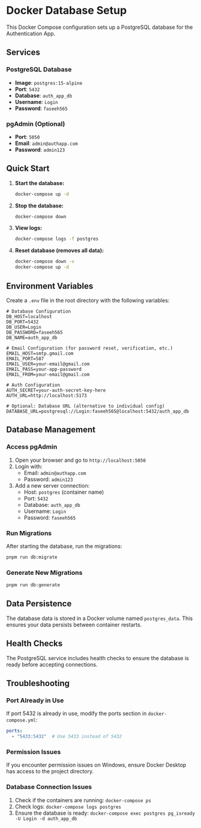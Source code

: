 # Docker Database Setup

This Docker Compose configuration sets up a PostgreSQL database for the Authentication App.

## Services

### PostgreSQL Database
- **Image**: `postgres:15-alpine`
- **Port**: `5432`
- **Database**: `auth_app_db`
- **Username**: `Login`
- **Password**: `faseeh565`

### pgAdmin (Optional)
- **Port**: `5050`
- **Email**: `admin@authapp.com`
- **Password**: `admin123`

## Quick Start

1. **Start the database:**
   ```bash
   docker-compose up -d
   ```

2. **Stop the database:**
   ```bash
   docker-compose down
   ```

3. **View logs:**
   ```bash
   docker-compose logs -f postgres
   ```

4. **Reset database (removes all data):**
   ```bash
   docker-compose down -v
   docker-compose up -d
   ```

## Environment Variables

Create a `.env` file in the root directory with the following variables:

```env
# Database Configuration
DB_HOST=localhost
DB_PORT=5432
DB_USER=Login
DB_PASSWORD=faseeh565
DB_NAME=auth_app_db

# Email Configuration (for password reset, verification, etc.)
EMAIL_HOST=smtp.gmail.com
EMAIL_PORT=587
EMAIL_USER=your-email@gmail.com
EMAIL_PASS=your-app-password
EMAIL_FROM=your-email@gmail.com

# Auth Configuration
AUTH_SECRET=your-auth-secret-key-here
AUTH_URL=http://localhost:5173

# Optional: Database URL (alternative to individual config)
DATABASE_URL=postgresql://Login:faseeh565@localhost:5432/auth_app_db
```

## Database Management

### Access pgAdmin
1. Open your browser and go to `http://localhost:5050`
2. Login with:
   - Email: `admin@authapp.com`
   - Password: `admin123`
3. Add a new server connection:
   - Host: `postgres` (container name)
   - Port: `5432`
   - Database: `auth_app_db`
   - Username: `Login`
   - Password: `faseeh565`

### Run Migrations
After starting the database, run the migrations:

```bash
pnpm run db:migrate
```

### Generate New Migrations
```bash
pnpm run db:generate
```

## Data Persistence

The database data is stored in a Docker volume named `postgres_data`. This ensures your data persists between container restarts.

## Health Checks

The PostgreSQL service includes health checks to ensure the database is ready before accepting connections.

## Troubleshooting

### Port Already in Use
If port 5432 is already in use, modify the ports section in `docker-compose.yml`:
```yaml
ports:
  - "5433:5432"  # Use 5433 instead of 5432
```

### Permission Issues
If you encounter permission issues on Windows, ensure Docker Desktop has access to the project directory.

### Database Connection Issues
1. Check if the containers are running: `docker-compose ps`
2. Check logs: `docker-compose logs postgres`
3. Ensure the database is ready: `docker-compose exec postgres pg_isready -U Login -d auth_app_db`

